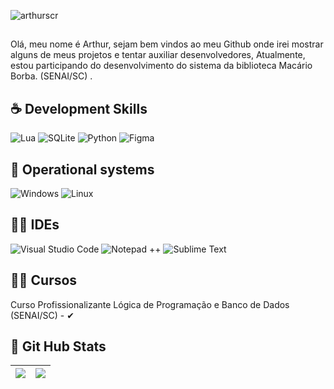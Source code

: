 <p align="left"> <img src="https://komarev.com/ghpvc/?username=arthurscr&label=Profile%20views&color=0e75b6&style=flat" alt="arthurscr" /> </p>

<p align="left">
 
  
## <p align="left"> 
 Olá, meu nome é Arthur, sejam bem vindos ao meu Github onde irei mostrar alguns de meus projetos e tentar auxiliar desenvolvedores,  Atualmente, estou participando do desenvolvimento do sistema da biblioteca Macário Borba. (SENAI/SC) 
     .<br>
</p>

 ## ☕ Development Skills
  ![Lua](https://img.shields.io/badge/Lua-2C2D72?style=for-the-badge&logo=lua&logoColor=white)
  ![SQLite](https://img.shields.io/badge/SQLite-000?style=for-the-badge&logo=sqlite&logoColor=07405E)
  ![Python](https://img.shields.io/badge/python-000?style=for-the-badge&logo=sqlite&logoColor=white)
  ![Figma](https://img.shields.io/badge/Figma-696969?style=for-the-badge&logo=figma&logoColor=figma)

  ## 💽 Operational systems
  ![Windows](https://img.shields.io/badge/Windows-000?style=for-the-badge&logo=windows&logoColor=2CA5E0)
  ![Linux](https://img.shields.io/badge/Linux-000?style=for-the-badge&logo=linux&logoColor=white)

  ## ✍🏻️ IDEs
  ![Visual Studio Code](https://img.shields.io/badge/Visual_Studio_Code-0078D4?style=for-the-badge&logo=visual%20studio%20code&logoColor=white)
  ![Notepad ++](https://img.shields.io/badge/Notepad++-90E59A.svg?style=for-the-badge&logo=notepad%2B%2B&logoColor=black)
  ![Sublime Text](https://img.shields.io/badge/sublime_text-%23575757.svg?&style=for-the-badge&logo=sublime-text&logoColor=white)

  ## ✍🏻️ Cursos
  Curso Profissionalizante Lógica de Programação e Banco de Dados (SENAI/SC) - ✔
  
 ## 🎯 Git Hub Stats
  | ![](http://github-profile-summary-cards.vercel.app/api/cards/profile-details?username=arthurscr&theme=github_dark) | ![](http://github-profile-summary-cards.vercel.app/api/cards/stats?username=arthurgarciaf&theme=github_dark) |
| :-: | :-: |
</p>  

